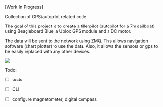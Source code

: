 
[Work In Progress]

Collection of GPS/autopilot related code.


The goal of this project is to create a tillerpilot (autopilot for a 7m sailboat)
using Beagleboard Blue, a Ublox GPS module and a DC motor.

The data will be sent to the network using ZMQ. This allows navigation software (chart plotter) 
to use the data. Also, it allows the sensors or gps to be easily replaced with any 
other devices.


 

![](https://github.com/Alex-CodeLab/)

Todo:

- [ ] tests
- [ ] CLI
- [ ] configure magnetometer, digital compass


